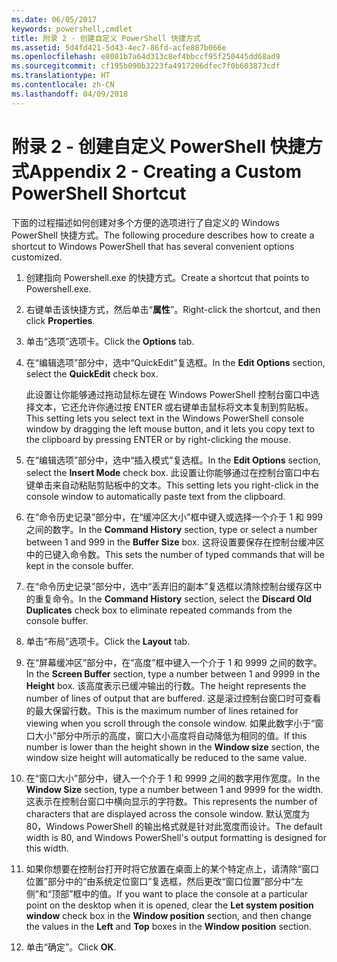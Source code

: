 ```yaml
---
ms.date: 06/05/2017
keywords: powershell,cmdlet
title: 附录 2 - 创建自定义 PowerShell 快捷方式
ms.assetid: 5d4fd421-5d43-4ec7-86fd-acfe887b066e
ms.openlocfilehash: e8081b7a64d313c8ef4bbccf95f250445dd68ad9
ms.sourcegitcommit: cf195b090b3223fa4917206dfec7f0b603873cdf
ms.translationtype: HT
ms.contentlocale: zh-CN
ms.lasthandoff: 04/09/2018
---
```

# <a name="appendix-2---creating-a-custom-powershell-shortcut"></a><span data-ttu-id="d1430-103">附录 2 - 创建自定义 PowerShell 快捷方式</span><span class="sxs-lookup"><span data-stu-id="d1430-103">Appendix 2 - Creating a Custom PowerShell Shortcut</span></span>

<span data-ttu-id="d1430-104">下面的过程描述如何创建对多个方便的选项进行了自定义的 Windows PowerShell 快捷方式。</span><span class="sxs-lookup"><span data-stu-id="d1430-104">The following procedure describes how to create a shortcut to Windows PowerShell that has several convenient options customized.</span></span>

1. <span data-ttu-id="d1430-105">创建指向 Powershell.exe 的快捷方式。</span><span class="sxs-lookup"><span data-stu-id="d1430-105">Create a shortcut that points to Powershell.exe.</span></span>

2. <span data-ttu-id="d1430-106">右键单击该快捷方式，然后单击“**属性**”。</span><span class="sxs-lookup"><span data-stu-id="d1430-106">Right-click the shortcut, and then click **Properties**.</span></span>

3. <span data-ttu-id="d1430-107">单击“选项”选项卡。</span><span class="sxs-lookup"><span data-stu-id="d1430-107">Click the **Options** tab.</span></span>

4. <span data-ttu-id="d1430-108">在“编辑选项”部分中，选中“QuickEdit”复选框。</span><span class="sxs-lookup"><span data-stu-id="d1430-108">In the **Edit Options** section, select the **QuickEdit** check box.</span></span>

    <span data-ttu-id="d1430-109">此设置让你能够通过拖动鼠标左键在 Windows PowerShell 控制台窗口中选择文本，它还允许你通过按 ENTER 或右键单击鼠标将文本复制到剪贴板。</span><span class="sxs-lookup"><span data-stu-id="d1430-109">This setting lets you select text in the Windows PowerShell console window by dragging the left mouse button, and it lets you copy text to the clipboard by pressing ENTER or by right-clicking the mouse.</span></span>

5. <span data-ttu-id="d1430-110">在“编辑选项”部分中，选中“插入模式”复选框。</span><span class="sxs-lookup"><span data-stu-id="d1430-110">In the **Edit Options** section, select the **Insert Mode** check box.</span></span> <span data-ttu-id="d1430-111">此设置让你能够通过在控制台窗口中右键单击来自动粘贴剪贴板中的文本。</span><span class="sxs-lookup"><span data-stu-id="d1430-111">This setting lets you right-click in the console window to automatically paste text from the clipboard.</span></span>

6. <span data-ttu-id="d1430-112">在“命令历史记录”部分中，在“缓冲区大小”框中键入或选择一个介于 1 和 999 之间的数字。</span><span class="sxs-lookup"><span data-stu-id="d1430-112">In the **Command History** section, type or select a number between 1 and 999 in the **Buffer Size** box.</span></span> <span data-ttu-id="d1430-113">这将设置要保存在控制台缓冲区中的已键入命令数。</span><span class="sxs-lookup"><span data-stu-id="d1430-113">This sets the number of typed commands that will be kept in the console buffer.</span></span>

7. <span data-ttu-id="d1430-114">在“命令历史记录”部分中，选中“丢弃旧的副本”复选框以清除控制台缓存区中的重复命令。</span><span class="sxs-lookup"><span data-stu-id="d1430-114">In the **Command History** section, select the **Discard Old Duplicates** check box to eliminate repeated commands from the console buffer.</span></span>

8. <span data-ttu-id="d1430-115">单击“布局”选项卡。</span><span class="sxs-lookup"><span data-stu-id="d1430-115">Click the **Layout** tab.</span></span>

9. <span data-ttu-id="d1430-116">在“屏幕缓冲区”部分中，在“高度”框中键入一个介于 1 和 9999 之间的数字。</span><span class="sxs-lookup"><span data-stu-id="d1430-116">In the **Screen Buffer** section, type a number between 1 and 9999 in the **Height** box.</span></span> <span data-ttu-id="d1430-117">该高度表示已缓冲输出的行数。</span><span class="sxs-lookup"><span data-stu-id="d1430-117">The height represents the number of lines of output that are buffered.</span></span> <span data-ttu-id="d1430-118">这是滚过控制台窗口时可查看的最大保留行数。</span><span class="sxs-lookup"><span data-stu-id="d1430-118">This is the maximum number of lines retained for viewing when you scroll through the console window.</span></span> <span data-ttu-id="d1430-119">如果此数字小于“窗口大小”部分中所示的高度，窗口大小高度将自动降低为相同的值。</span><span class="sxs-lookup"><span data-stu-id="d1430-119">If this number is lower than the height shown in the **Window size** section, the window size height will automatically be reduced to the same value.</span></span>

10. <span data-ttu-id="d1430-120">在“窗口大小”部分中，键入一个介于 1 和 9999 之间的数字用作宽度。</span><span class="sxs-lookup"><span data-stu-id="d1430-120">In the **Window Size** section, type a number between 1 and 9999 for the width.</span></span> <span data-ttu-id="d1430-121">这表示在控制台窗口中横向显示的字符数。</span><span class="sxs-lookup"><span data-stu-id="d1430-121">This represents the number of characters that are displayed across the console window.</span></span> <span data-ttu-id="d1430-122">默认宽度为 80，Windows PowerShell 的输出格式就是针对此宽度而设计。</span><span class="sxs-lookup"><span data-stu-id="d1430-122">The default width is 80, and Windows PowerShell's output formatting is designed for this width.</span></span>

11. <span data-ttu-id="d1430-123">如果你想要在控制台打开时将它放置在桌面上的某个特定点上，请清除“窗口位置”部分中的“由系统定位窗口”复选框，然后更改“窗口位置”部分中“左侧”和“顶部”框中的值。</span><span class="sxs-lookup"><span data-stu-id="d1430-123">If you want to place the console at a particular point on the desktop when it is opened, clear the **Let system position window** check box in the **Window position** section, and then change the values in the **Left** and **Top** boxes in the **Window position** section.</span></span>

12. <span data-ttu-id="d1430-124">单击“确定”。</span><span class="sxs-lookup"><span data-stu-id="d1430-124">Click **OK**.</span></span>